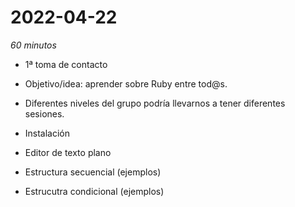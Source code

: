 
# 2022-04-22

_60 minutos_

* 1ª toma de contacto
* Objetivo/idea: aprender sobre Ruby entre tod@s.
* Diferentes niveles del grupo podría llevarnos a tener diferentes sesiones.

* Instalación
* Editor de texto plano
* Estructura secuencial (ejemplos)
* Estrucutra condicional (ejemplos)

